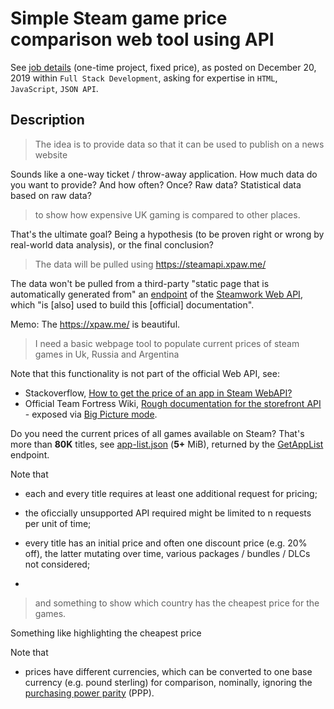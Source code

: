 # Simple Steam game price comparison web tool using API

See [job details](docs/job-details.pdf) (one-time project, fixed price), as posted on December 20, 2019 within `Full Stack Development`, asking for expertise in `HTML`, `JavaScript`, `JSON API`.

## Description

> The idea is to provide data so that it can be used to publish on a news website

Sounds like a one-way ticket / throw-away application. How much data do you want to provide? And how often? Once? Raw data? Statistical data based on raw data?

> to show how expensive UK gaming is compared to other places.

That's the ultimate goal? Being a hypothesis (to be proven right or wrong by real-world data analysis), or the final conclusion?

> The data will be pulled using https://steamapi.xpaw.me/

The data won't be pulled from a third-party "static page that is automatically generated from" an [endpoint](https://partner.steamgames.com/doc/webapi/ISteamWebAPIUtil#GetSupportedAPIList) of the [Steamwork Web API](https://partner.steamgames.com/doc/webapi_overview), which "is [also] used to build this [official] documentation".

Memo: The https://xpaw.me/ is beautiful.

> I need a basic webpage tool to populate current prices of steam games in Uk, Russia and Argentina

Note that this functionality is not part of the official Web API, see:

- Stackoverflow, [How to get the price of an app in Steam WebAPI?](https://stackoverflow.com/questions/13784059/how-to-get-the-price-of-an-app-in-steam-webapi)
- Official Team Fortress Wiki, [Rough documentation for the storefront API](https://wiki.teamfortress.com/wiki/User:RJackson/StorefrontAPI#Known_methods) - exposed via [Big Picture mode](https://support.steampowered.com/kb_article.php?ref=5006-ASLN-3202&l=english).

Do you need the current prices of all games available on Steam? That's more than **80K** titles, see [app-list.json](docs/app-list.json) (**5+** MiB), returned by the [GetAppList](https://partner.steamgames.com/doc/webapi/ISteamApps#GetAppList) endpoint.

Note that

-  each and every title requires at least one additional request for pricing;
-  the oficcially unsupported API required might be limited to n requests per unit of time;
-  every title has an initial price and often one discount price (e.g. 20% off), the latter mutating over time, various packages / bundles / DLCs not considered;

-  
 
> and something to show which country has the cheapest price for the games.

Something like highlighting the cheapest price

Note that 

- prices have different currencies, which can be converted to one base currency (e.g. pound sterling) for comparison, nominally, ignoring the [purchasing power parity](https://en.wikipedia.org/wiki/Purchasing_power_parity) (PPP).